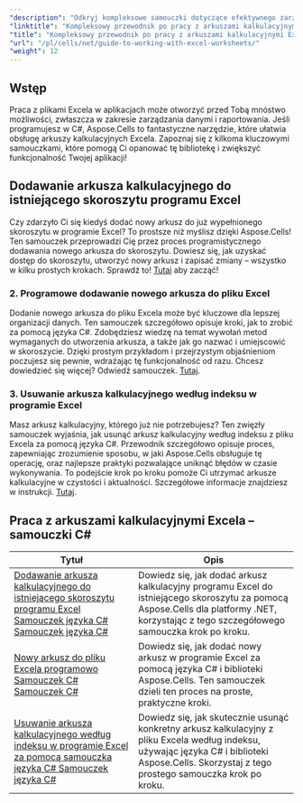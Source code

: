```yaml
---
"description": "Odkryj kompleksowe samouczki dotyczące efektywnego zarządzania arkuszami kalkulacyjnymi programu Excel za pomocą Aspose.Cells dla platformy .NET, opracowane specjalnie dla programistów C#."
"linktitle": "Kompleksowy przewodnik po pracy z arkuszami kalkulacyjnymi Excela, samouczki C#"
"title": "Kompleksowy przewodnik po pracy z arkuszami kalkulacyjnymi Excela, samouczki C#"
"url": "/pl/cells/net/guide-to-working-with-excel-worksheets/"
"weight": 12
---
```


## Wstęp

Praca z plikami Excela w aplikacjach może otworzyć przed Tobą mnóstwo możliwości, zwłaszcza w zakresie zarządzania danymi i raportowania. Jeśli programujesz w C#, Aspose.Cells to fantastyczne narzędzie, które ułatwia obsługę arkuszy kalkulacyjnych Excela. Zapoznaj się z kilkoma kluczowymi samouczkami, które pomogą Ci opanować tę bibliotekę i zwiększyć funkcjonalność Twojej aplikacji!

## Dodawanie arkusza kalkulacyjnego do istniejącego skoroszytu programu Excel  
Czy zdarzyło Ci się kiedyś dodać nowy arkusz do już wypełnionego skoroszytu w programie Excel? To prostsze niż myślisz dzięki Aspose.Cells! Ten samouczek przeprowadzi Cię przez proces programistycznego dodawania nowego arkusza do skoroszytu. Dowiesz się, jak uzyskać dostęp do skoroszytu, utworzyć nowy arkusz i zapisać zmiany – wszystko w kilku prostych krokach. Sprawdź to! [Tutaj](./adding-worksheet-to-existing-excel-workbook-csharp-tutorial/) aby zacząć!

### 2. Programowe dodawanie nowego arkusza do pliku Excel  
Dodanie nowego arkusza do pliku Excela może być kluczowe dla lepszej organizacji danych. Ten samouczek szczegółowo opisuje kroki, jak to zrobić za pomocą języka C#. Zdobędziesz wiedzę na temat wywołań metod wymaganych do utworzenia arkusza, a także jak go nazwać i umiejscowić w skoroszycie. Dzięki prostym przykładom i przejrzystym objaśnieniom poczujesz się pewnie, wdrażając tę funkcjonalność od razu. Chcesz dowiedzieć się więcej? Odwiedź samouczek. [Tutaj](./add-new-sheet-to-excel-file-csharp-tutorial/).

### 3. Usuwanie arkusza kalkulacyjnego według indeksu w programie Excel  
Masz arkusz kalkulacyjny, którego już nie potrzebujesz? Ten zwięzły samouczek wyjaśnia, jak usunąć arkusz kalkulacyjny według indeksu z pliku Excela za pomocą języka C#. Przewodnik szczegółowo opisuje proces, zapewniając zrozumienie sposobu, w jaki Aspose.Cells obsługuje tę operację, oraz najlepsze praktyki pozwalające uniknąć błędów w czasie wykonywania. To podejście krok po kroku pomoże Ci utrzymać arkusze kalkulacyjne w czystości i aktualności. Szczegółowe informacje znajdziesz w instrukcji. [Tutaj](./delete-worksheet-by-index-excel-csharp-tutorial/).

## Praca z arkuszami kalkulacyjnymi Excela – samouczki C#
| Tytuł | Opis |
| --- | --- | 
| [Dodawanie arkusza kalkulacyjnego do istniejącego skoroszytu programu Excel Samouczek języka C# Samouczek języka C#](./adding-worksheet-to-existing-excel-workbook-csharp-tutorial/) | Dowiedz się, jak dodać arkusz kalkulacyjny programu Excel do istniejącego skoroszytu za pomocą Aspose.Cells dla platformy .NET, korzystając z tego szczegółowego samouczka krok po kroku. |  
| [Nowy arkusz do pliku Excela programowo Samouczek C# Samouczek C#](./add-new-sheet-to-excel-file-csharp-tutorial/) | Dowiedz się, jak dodać nowy arkusz w programie Excel za pomocą języka C# i biblioteki Aspose.Cells. Ten samouczek dzieli ten proces na proste, praktyczne kroki. |  
| [Usuwanie arkusza kalkulacyjnego według indeksu w programie Excel za pomocą samouczka języka C# Samouczek języka C#](./delete-worksheet-by-index-excel-csharp-tutorial/) | Dowiedz się, jak skutecznie usunąć konkretny arkusz kalkulacyjny z pliku Excela według indeksu, używając języka C# i biblioteki Aspose.Cells. Skorzystaj z tego prostego samouczka krok po kroku. |